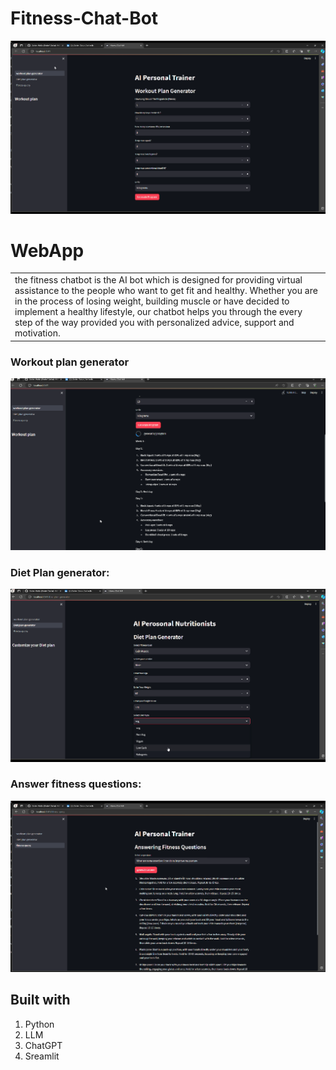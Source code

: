 # Fitness-Chat-Bot 

![](https://github.com/Aniket-Vadar/Fitness-Chat-Bot/blob/main/Fitness%20chat%20bot/Screenshot%202024-04-21%20180857.png)
# WebApp
<table>
<tr>
<td>
the fitness chatbot is the AI bot which is designed for providing virtual assistance to
the people who want to get fit and healthy. Whether you are in the process of losing
weight, building muscle or have decided to implement a healthy lifestyle, our chatbot
helps you through the every step of the way provided you with personalized advice,
support and motivation.
</td>
</tr>
</table>




### Workout plan generator 
![](https://github.com/Aniket-Vadar/Fitness-Chat-Bot/blob/main/Fitness%20chat%20bot/Screenshot%202024-04-21%20180955.png)


###  Diet Plan generator:


![](https://github.com/Aniket-Vadar/Fitness-Chat-Bot/blob/main/Fitness%20chat%20bot/Screenshot%202024-04-21%20181029.png)


### Answer fitness questions:



![](https://github.com/Aniket-Vadar/Fitness-Chat-Bot/blob/main/Fitness%20chat%20bot/Screenshot%202024-04-21%20181117.png)



## Built with 

1. Python
2. LLM
3. ChatGPT
4. Sreamlit








